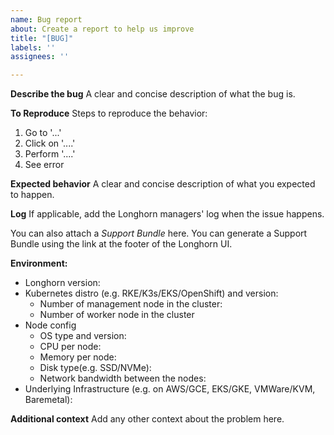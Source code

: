 ```yaml
---
name: Bug report
about: Create a report to help us improve
title: "[BUG]"
labels: ''
assignees: ''

---
```


**Describe the bug**
A clear and concise description of what the bug is.

**To Reproduce**
Steps to reproduce the behavior:
1. Go to '...'
2. Click on '....'
3. Perform '....'
4. See error

**Expected behavior**
A clear and concise description of what you expected to happen.

**Log**
If applicable, add the Longhorn managers' log when the issue happens.

You can also attach a *Support Bundle* here. You can generate a Support Bundle using the link at the footer of the Longhorn UI.

**Environment:**
 - Longhorn version:
 - Kubernetes distro (e.g. RKE/K3s/EKS/OpenShift) and version:
   - Number of management node in the cluster:
   - Number of worker node in the cluster
 - Node config
   - OS type and version:
   - CPU per node:
   - Memory per node:
   - Disk type(e.g. SSD/NVMe):
   - Network bandwidth between the nodes:
 - Underlying Infrastructure (e.g. on AWS/GCE, EKS/GKE, VMWare/KVM, Baremetal):

**Additional context**
Add any other context about the problem here.
